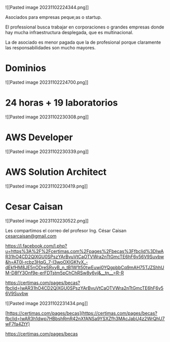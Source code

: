 ![[Pasted image 20231102224344.png]]

Asociados para empresas peque;as o startup. 

El professional busca trabajar en corporaciones o grandes empresas donde hay mucha infraestructura desplegada, que es multinacional.

La de asociado es menor pagada que la de profesional porque claramente las responsabilidades son mucho mayores.

# Dominios

![[Pasted image 20231102224700.png]]

# 24 horas + 19 laboratorios

![[Pasted image 20231102230308.png]]

# AWS Developer

![[Pasted image 20231102230339.png]]

# AWS Solution Architect



![[Pasted image 20231102230419.png]]


# Cesar Caisan

![[Pasted image 20231102230522.png]]

Les compartimos el correo del profesor Ing. César Caisan cesarcaisan@gmail.com

https://l.facebook.com/l.php?u=https%3A%2F%2Fcertimas.com%2Fpages%2Fbecas%3Ffbclid%3DIwAR31hO4CD2QlXGU0SPszYArBvuVtCaOTVWra2nTtGmcTE6hF6v56V9Suvbw&h=AT0l-rcbz3HqG_7-I3woOXIGKfvX_-dEkfHM8JE5nODreSRvyB_n_tB1W1t50twEuwi0YQgpbbCq9mAH75TJZShhUM-D8fY3Onf9e-erFDTstm5pChChRSw8y6vj&__tn__=R-R

https://certimas.com/pages/becas?fbclid=IwAR31hO4CD2QlXGU0SPszYArBvuVtCaOTVWra2nTtGmcTE6hF6v56V9Suvbw

![[Pasted image 20231102231434.png]]

[https://certimas.com/pages/becas](https://certimas.com/pages/becas?fbclid=IwAR3h1dwp7HBbshRmR42nXfANSa9YSXZfh3MAcJabU4z2WrQhU7wF7fa4ZtY)

https://certimas.com/pages/becas
